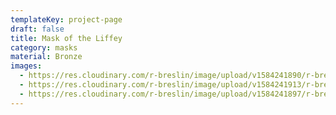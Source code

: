 ```yaml
---
templateKey: project-page
draft: false
title: Mask of the Liffey
category: masks
material: Bronze
images:
  - https://res.cloudinary.com/r-breslin/image/upload/v1584241890/r-breslin-cloudinary/WORK/MASKS/the-liffey/the-liffey_the-liffey-01_wmpnmu.jpg
  - https://res.cloudinary.com/r-breslin/image/upload/v1584241913/r-breslin-cloudinary/WORK/MASKS/the-liffey/the-liffey_the-liffey-02_j1zasv.jpg
  - https://res.cloudinary.com/r-breslin/image/upload/v1584241897/r-breslin-cloudinary/WORK/MASKS/the-liffey/the-liffey_the-liffey-03_gf2tof.jpg
---
```


